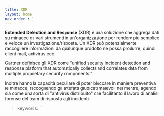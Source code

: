 ```yaml
---
title: XDR
layout: home
nav_order : 1
---
```


**Extended Detection and Response** (XDR) è una soluzione che aggrega dati su minacce da vari strumenti in un'organizzazione per rendere più semplice e veloce un investigazione/risposta. Un XDR può potenzialmente raccogliere informazioni da qualunque prodotto ne possa produrre, quindi client mail, antivirus ecc.

Gartner definisce gli XDR come “unified security incident detection and response platform that automatically collects and correlates data from multiple proprietary security components.”

Inoltre hanno la capacità peculiare di poter bloccare in maniera preventiva le minacce, raccogliendo gli artefatti giudicati malevoli nel mentre, agendo sia come una sorta di "antivirus distribuito" che facilitanto il lavoro di analisi forense del team di risposta agli incidenti.

> keywords: ``

[//]: https://en.wikipedia.org/wiki/Extended\_detection\_and\_response

